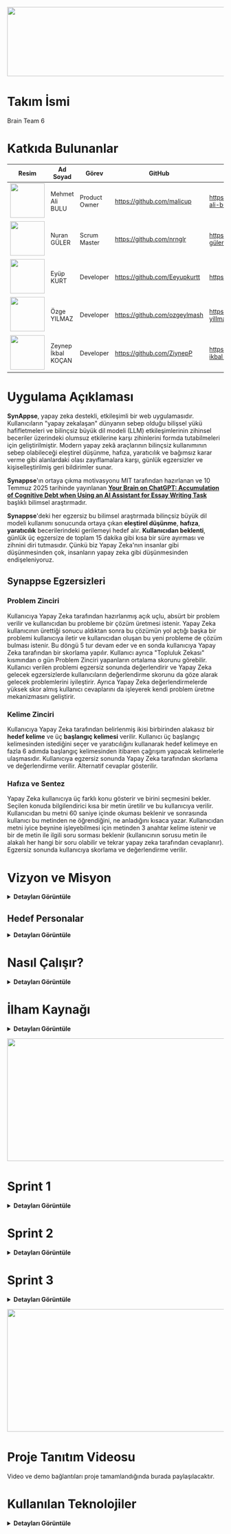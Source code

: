 
<p align="center">
 <img src="project_management/general/headers/logo.png" width="682" height="161"/> 
</p>

# Takım İsmi 

Brain Team 6

# Katkıda Bulunanlar

| Resim | Ad Soyad | Görev | GitHub | Linkedin |
| --- | --- | --- | --- | --- |
| <img src="project_management/general/devpics/mehmet.png" width="80" height="80"/> | Mehmet Ali BULU | Product Owner | https://github.com/malicup | https://www.linkedin.com/in/mehmet-ali-bulu-3b0869257/ |
| <img src="project_management/general/devpics/nuran.png" width="80" height="80"/> | Nuran GÜLER | Scrum Master | https://github.com/nrnglr | https://www.linkedin.com/in/nuran-güler-3439a0262/ |
| <img src="project_management/general/devpics/eyup.png" width="80" height="80"/> | Eyüp KURT | Developer | https://github.com/Eeyupkurtt | https://www.linkedin.com/in/eyupkurt/ |
| <img src="project_management/general/devpics/ozge.png" width="80" height="80"/> | Özge YILMAZ | Developer | https://github.com/ozgeylmash | https://www.linkedin.com/in/ozge-yillmaz/ |
| <img src="project_management/general/devpics/zeynep.png" width="80" height="80"/> | Zeynep İkbal KOÇAN | Developer | https://github.com/ZiynepP | https://www.linkedin.com/in/zeynep-ikbal-ko%C3%A7an-849b4a199/ |

# Uygulama Açıklaması

**SynAppse**, yapay zeka destekli, etkileşimli bir web uygulamasıdır. Kullanıcıların "yapay zekalaşan" dünyanın sebep olduğu bilişsel yükü hafifletmeleri ve bilinçsiz büyük dil modeli (LLM) etkileşimlerinin zihinsel beceriler üzerindeki olumsuz etkilerine karşı zihinlerini formda tutabilmeleri için geliştirilmiştir. Modern yapay zekâ araçlarının bilinçsiz kullanımının sebep olabileceği eleştirel düşünme, hafıza, yaratıcılık ve bağımsız karar verme gibi alanlardaki olası zayıflamalara karşı, günlük egzersizler ve kişiselleştirilmiş geri bildirimler sunar.

**Synappse**'ın ortaya çıkma motivasyonu MIT tarafından hazırlanan ve 10 Temmuz 2025 tarihinde yayınlanan [**Your Brain on ChatGPT: Accumulation of Cognitive Debt when Using an AI Assistant for Essay Writing Task**](https://arxiv.org/pdf/2506.08872) başlıklı bilimsel araştırmadır.

**Synappse**'deki her egzersiz bu bilimsel araştırmada bilinçsiz büyük dil modeli kullanımı sonucunda ortaya çıkan **eleştirel düşünme**, **hafıza**, **yaratıcılık** becerilerindeki gerilemeyi hedef alır. **Kullanıcıdan beklenti**, günlük üç egzersize de toplam 15 dakika gibi kısa bir süre ayırması ve zihnini diri tutmasıdır. Çünkü biz Yapay Zeka'nın insanlar gibi düşünmesinden çok, insanların yapay zeka gibi düşünmesinden endişeleniyoruz.

## Synappse Egzersizleri

### Problem Zinciri
Kullanıcıya Yapay Zeka tarafından hazırlanmış açık uçlu, absürt bir problem verilir ve kullanıcıdan bu probleme bir çözüm üretmesi istenir. Yapay Zeka kullanıcının ürettiği sonucu aldıktan sonra bu çözümün yol açtığı başka bir problemi kullanıcıya iletir ve kullanıcıdan oluşan bu yeni probleme de çözüm bulması istenir. Bu döngü 5 tur devam eder ve en sonda kullanıcıya Yapay Zeka tarafından bir skorlama yapılır. Kullanıcı ayrıca "Topluluk Zekası" kısmından o gün Problem Zinciri yapanların ortalama skorunu görebilir. Kullanıcı verilen problemi egzersiz sonunda değerlendirir ve Yapay Zeka gelecek egzersizlerde kullanıcıların değerlendirme skorunu da göze alarak gelecek problemlerini iyileştirir. Ayrıca Yapay Zeka değerlendirmelerde yüksek skor almış kullanıcı cevaplarını da işleyerek kendi problem üretme mekanizmasını geliştirir.

### Kelime Zinciri
Kullanıcıya Yapay Zeka tarafından belirlenmiş ikisi birbirinden alakasız bir **hedef kelime** ve üç **başlangıç kelimesi** verilir. Kullanıcı üç başlangıç kelimesinden istediğini seçer ve yaratıcılığını kullanarak hedef kelimeye en fazla 6 adımda başlangıç kelimesinden itibaren çağrışım yapacak kelimelerle ulaşmasıdır. Kullanıcıya egzersiz sonunda Yapay Zeka tarafından skorlama ve değerlendirme verilir. Alternatif cevaplar gösterilir.

### Hafıza ve Sentez
Yapay Zeka kullanıcıya üç farklı konu gösterir ve birini seçmesini bekler. Seçilen konuda bilgilendirici kısa bir metin üretilir ve bu kullanıcıya verilir. Kullanıcıdan bu metni 60 saniye içinde okuması beklenir ve sonrasında kullanıcı bu metinden ne öğrendiğini, ne anladığını kısaca yazar. Kullanıcıdan metni iyice beynine işleyebilmesi için metinden 3 anahtar kelime istenir ve bir de metin ile ilgili soru sorması beklenir (kullanıcının sorusu metin ile alakalı her hangi bir soru olabilir ve tekrar yapay zeka tarafından cevaplanır). Egzersiz sonunda kullanıcıya skorlama ve değerlendirme verilir.

# Vizyon ve Misyon

<details>
  <summary><strong>Detayları Görüntüle</strong></summary>

### Vizyon  
Yapay zeka çağında insan zihnini pasif bir kullanıcı olmaktan çıkarıp aktif bir üreticiye dönüştüren; bunu günlük bir alışkanlık haline getiren, bilişsel yetileri koruyan, geliştiren ve bireyin entelektüel bağımsızlığını sürdürülebilir kılan birinci öncelikli dijital zihin sağlığı platformu olmak.

### Misyon
Üretken yapay zekanın günlük yaşamdaki yaygın kullanımıyla ortaya çıkan “bilişsel borçlanma” riskine karşı, bilimsel temellere dayanan, hedef odaklı ve etkileşimli zihinsel egzersizlerle mücadele etmek. Kullanıcının eleştirel düşünme, hafıza, yaratıcılık ve karar verme gibi temel bilişsel yetilerini her gün küçük adımlarla, ama kalıcı biçimde güçlendirmek.

</details>

##  Hedef Personalar

<details>
  <summary><strong>Detayları Görüntüle</strong></summary>

###  Dijital Çağın Çocukları (Örn: İlkokul/Ortaokul Çağı)

**Meslek/Durum**: İlkokul veya ortaokul öğrencileri.

**Motivasyon**: Öğrenmeyi eğlenceli hale getirmek, okul derslerinde daha başarılı olmak ve dijital araçları bilinçli kullanma alışkanlığı edinmek. Ebeveynleri, çocuklarının teknoloji bağımlılığının zihinsel becerilerini olumsuz etkilemesinden endişe duyuyor olabilir.

**Acı Noktaları**: Kolay bilgiye ulaşımın getirdiği ezbercilik, okuduğunu anlama ve yorumlamada zorlanma, dikkat dağınıklığı, yaratıcı oyun ve düşünme süreçlerinde azalma. Okul ödevlerinde veya günlük hayatta kendi başlarına çözüm üretmek yerine hemen internete veya yapay zekaya yönelme eğilimi.

**Synappse'den Beklentisi**: Eğlenceli ve oyunlaştırılmış mini egzersizler aracılığıyla problem çözme, hafıza ve yaratıcılık becerilerini geliştirmek. Günlük rutinlerine kolayca entegre edilebilecek, kısa ve dikkat çekici aktivitelerle zihinsel çevikliklerini artırmak. Ebeveynler için ise çocuklarının zihinsel gelişimini destekleyen, güvenli ve eğitici bir alternatif sunması. Kolay modun varlığı sayesinde, çocukların sıkılmadan ve zorlanmadan katılabilecekleri bir deneyim.

### Yaratıcı Profesyonel (Örn: Dijital Pazarlamacı, Yazılımcı vb.)

**Meslek**: İçerik üreticisi, pazarlama uzmanı, yazılımcı, tasarımcı, araştırmacı.

**Motivasyon**: İşlerinde özgün ve taze fikirler üretme yeteneğini korumak. YZ'nin sunduğu hazır çözümlerin kendi yaratıcı kıvılcımlarını sönümlemesinden endişe duyuyorlar. Günlük yoğun tempoda zihinlerini aktif tutacak pratik yollar arıyorlar.

**Acı Noktaları**: Yaratıcılık tıkanıklığı, rutin işlerde zihinsel yorgunluk, yeni fikirler üretmekte hissedilen pasiflik. YZ'ye olan bağımlılığın uzun vadede kendi özgün düşünce süreçlerini köreltebileceği endişesi.

**Synappse'den Beklentisi**: Güne başlarken veya gün içinde kısa molalarda zihinlerini canlandıracak, yaratıcı düşünme modunu tetikleyecek mini egzersizler. Küçük zorluklarla beyinlerini zinde tutarak, yaratıcı esnekliklerini sürdürme ve ani fikirler üretme kapasitelerini destekleme.

###  Odaklanma Arayan Öğrenci (Örn: Üniversite Öğrencisi, Uzaktan Eğitim Alan)  

**Meslek**: Üniversite öğrencisi, uzaktan eğitim öğrencisi, sınavlara hazırlanan.

**Motivasyon**: Bilgiyi daha iyi akılda tutmak, okuduklarını ve öğrendiklerini derinlemesine anlamak. YZ'nin özet çıkarma gibi kolaylıklarının, aslında bilgiyi işleme ve hatırlama süreçlerini yüzeyselleştirdiğini fark etmiş olabilirler. Odaklanma sorunları ve bilgiye yüzeysel yaklaşım konusunda endişeliler.

**Acı Noktaları**: Uzun süreli odaklanma zorluğu, okuduklarını kısa sürede unutma, bilgiyi kendi cümleleriyle yorumlamakta veya sentezlemekte zorlanma. Sınavlar ve projelerde YZ'ye aşırı güvenme sonucu kendi öğrenme kaslarının zayıfladığını hissetme.

**Synappse'den Beklentisi**: Hafızayı güçlendirmeye yönelik kısa, etkileşimli alıştırmalar. Bilgiyi daha iyi içselleştirmelerine yardımcı olacak, eleştirel okuma ve analiz becerilerini nazikçe geliştirecek günlük görevler. Öğrenme süreçlerindeki küçük aksaklıkları gidermek için pratik bir destek.



###  Bilinçli Teknoloji Kullanıcısı (Örn: Farkediyorum, Gelişiyorum)

**Meslek**: Çeşitli (yönetici, ebeveyn, serbest çalışan)

**Motivasyon**: Dijital araçların ve YZ'nin getirdiği kolaylıkların kendi bağımsız düşünme ve karar verme süreçlerini nasıl etkilediğini merak eden, bu konuda bilinçli adımlar atmak isteyen kişiler. Zihinsel keskinliklerini korumak ve "dijital beynimi tembelleştiriyor mu?" sorusuna yanıt arıyorlar.

**Acı Noktaları**: Günlük kararlarda dahi YZ'ye veya internete başvurma alışkanlığı, kendi başına çözüm üretme cesaretinde azalma hissi. Zihinsel "otomatik pilot" modundan çıkma ihtiyacı. Odaklanma süresinin kısalması.

**Synappse'den Beklentisi**: Günlük rutinlerine kolayca entegre edebilecekleri, zihinsel çevikliklerini artıracak ve bağımsız karar verme kaslarını nazikçe çalıştıracak kısa egzersizler. YZ'nin olası olumsuz etkilerine karşı küçük bir zihinsel antrenman niteliğinde bir uygulama.

</details>

#  Nasıl Çalışır?

<details>
  <summary><strong>Detayları Görüntüle</strong></summary>

1. **Giriş / Kayıt**  
   Kullanıcı e-posta veya sosyal giriş ile kayıt olur ya da giriş yapar.

2. **Egzersiz Seçimi**  
   Kullanıcı aşağıdaki egzersizlerden birni seçer ve beynini geliştirmee başlar:  

   - **Problem Zinciri:**  
    - Yapay Zeka absürt ve açık uçlu bir problem sunar.
    - Kullanıcı çözüm üretir → yeni bir problem doğar → tekrar çözüm üretir. (Toplam 5 tur)
    - Yapay Zeka, üretkenlik, tutarlılık ve özgünlük gibi ölçütlere göre skor verir.
    - Kullanıcı egzersizi değerlendirir (1-5 yıldız + yorum opsiyonu).
    -  “Topluluk Zekası” ekranında kendi skorunu ortalamayla karşılaştırır.

   - **Kelime Zinciri:**  
    -  Kullanıcıya 3 başlangıç kelimesi + 1 hedef kelime verilir.
    -  Başlangıç kelimesini seçer → 6 adıma kadar çağrışım zinciri kurar.
    -  Her adımda önceki kelimeye çağrışımsal olarak bağlı yeni kelime girilir.
    -  Egzersiz sonunda Yapay Zeka:
        1. Zincirin mantıksal akışını analiz eder.
        2. Yaratıcılık ve çağrışım puanı verir.
        3. Alternatif çözümler ve örnek zincirler gösterir.
        
   - **Hafıza ve Sentez:**  
    -  Kullanıcıya 3 konu başlığı sunulur (örneğin: “Yapay Zeka Tarihi”, “Bilinç ve Beyin”, “Eleştirel Düşünme Teorileri”).
    -  Seçilen konuda 1 dakikalık okunabilir bir metin verilir.
    -  60 saniye sayaç başlar.
    -  Süre dolunca:
      1. “Ne anladın?” kutucuğu çıkar → kısa özet yazılır.
      2. 3 anahtar kelime seçmesi istenir.
      3. Metne dair bir soru üretmesi istenir.
    -  Yapay Zeka:
      1. Cevapları analiz eder, skorlama yapar.
      2. Sorulan soruya yanıt verir.

3. **Günlük Özet & Gelişim**  
    - 3 egzersiz de tamamlanınca:
      1. “Bugünlük görev tamamlandı!” ekranı gösterilir.
      2. Günlük streak güncellenir (örnek: “8 gündür aralıksız egzersiz yapıyorsun!”).
      3. Kullanıcının tüm egzersizlerden aldığı skorlar özetlenir.
      4. Gelişim analizi sunulur (örnek: “Yaratıcılık puanın bu hafta %18 arttı”).

Bu yapı sayesinde **Synappse**, yalnızca bir beyin egzersizi aracı değil; **kişisel, bilimsel ve sürdürülebilir bir zihinsel gelişim platformudur.**

</details>

# İlham Kaynağı

<details>
  <summary><strong>Detayları Görüntüle</strong></summary>

Projemiz, MIT Media Lab tarafından yürütülen **"Your Brain on ChatGPT: Accumulation of Cognitive Debt..."** başlıklı akademik çalışmanın bulgularını temel almaktadır. Bu çalışma, YZ asistanlarının kullanımının kısa vadede bilişsel yükü azaltsa da, uzun vadede ciddi bilişsel maliyetler yarattığını ortaya koymuştur. Biz bu temel sorunu **"Bilişsel Borçlanma"** olarak adlandırıyoruz.

### Bilişsel borçlanmanın temel belirtileri ve hedeflediğimiz problemler şunlardır:

1. **Eleştirel Düşünme ve Problem Çözme Becerilerinde Azalma:**  
YZ'nin sunduğu hazır, sentezlenmiş ve tekil cevaplar, beynin karmaşık sorunları analiz etme, farklı bakış açılarını değerlendirme, argümanlardaki hataları tespit etme ve özgün çözümler üretme yeteneğini zayıflatır.  

2. **Hafıza Zayıflığı ve Yüzeysel Öğrenme:**  
Bilgiyi araştırma, anlama ve kendi kelimelerimizle yeniden yapılandırma süreci, bilginin kalıcı hafızaya kaydedilmesini sağlar. YZ bu süreci atlayarak bilgiyi doğrudan sunduğunda, öğrenme ve hatırlama süreçleri yüzeyselleşir. Çalışma, YZ kullananların yazdıkları metinlerden dakikalar sonra bile alıntı yapamadığını göstermiştir.  

3. **Yaratıcılık ve Özgün Düşüncenin Körelmesi:**  
Çalışmanın EEG verileri, YZ kullanımının beynin yaratıcılıkla ilişkili sinirsel ağlarının daha az aktif olmasına neden olduğunu göstermektedir. YZ'nin genellikle en "olasılıklı" ve tahmin edilebilir çıktıları üretmesi, zamanla kalıpların dışında düşünme (divergent thinking) yeteneğimizi köreltebilir.  

4. **Bağımsız Karar Verme Yeteneğinde Gerileme:**  
Beynin planlama, organizasyon, izleme ve karar verme gibi yürütücü işlevlerle (executive functions) ilgili bölgeleri, YZ kullanımıyla daha az aktif hale gelir. Bu durum, gelecekte YZ olmadan bir görevi baştan sona planlama ve yönetme konusunda zorluklar yaşanmasına neden olabilir.

Kaynak: [Your Brain on ChatGPT: Accumulation of Cognitive Debt | MIT](https://arxiv.org/pdf/2506.08872v1)

</details>

<p align="center">
 <img src="project_management/general/headers/github_sprints.png" width="830" height="285"/> 
</p>

# Sprint 1
<details>
  <summary><strong>Detayları Görüntüle</strong></summary>

### Sprint Bilgileri
- Sprint Başlangıç Tarihi: 24.06.2025  
- Sprint Bitiş Tarihi: 06.07.2025  
- Sprint Süresi: 13 Gün 
- Takım: Brain Team 6  

---

### Sprint Review

**Sprint İçindeki Beklenen Puan Tamamlanması:**

- **Hedeflenen Puan:** *135 Puan*

**Puan Tamamlama Mantığı:**

- Toplamda **1000 puanlık** genel hedef belirlendi.
- **1. Sprint**: Fikir üretimi, planlama ve tasarım odaklı olduğu için **135 puan** hedeflendi ve tamamlandı.  
- **2. Sprint**: Kodlama, API entegrasyonu ve temel işlevlerin geliştirilmesi için **480 puan** hedeflenmektedir.  
- **3. Sprint**: Entegrasyon, test ve son düzeltmeler için **385 puanlık** bir hedef öngörülmektedir.

### Sprint Review Görselleri

<p align="center">
  <img src="project_management/sprint1_documents/Sprint_Board1.jpg" width="644" height="650"/>  
  <br><strong>Sprint Board 1 </strong>
</p>

<p align="center">
  <img src="project_management/sprint1_documents/Sprint_Board2.jpg" width="644" height="650"/>  
  <br><strong>Sprint Board (Devamı) </strong>
</p>

<p align="center">
  <img src="project_management/sprint1_documents/Burndown_Chart.jpg" width="644" height="650"/>  
  <br><strong>Burndown Chart</strong>
</p>

<p align="center">
  <img src="project_management/sprint1_documents/Home_Page.jpg" width="644" height="650"/>  
  <br><strong>Home Page</strong>
</p>

<p align="center">
  <img src="project_management/sprint1_documents/Login_Page.jpg" width="644" height="650"/>  
  <br><strong>Login Page</strong>
</p>

---

### Daily Scrum

**Sprint 1 Günlük İş Takibi**

| Gün | Tarih       | Yapılan İşler                                                   | Tamamlanan Görev(ler)                                               | Puan |
|-----|-------------|------------------------------------------------------------------|----------------------------------------------------------------------|------|
| 1   | 24.06.2025  | Sprint başlatıldı, proje konsepti oluşturuldu                   | Proje konsepti belirleme                                            | 15   |
| 2   | 25.06.2025  | Ana fikir netleştirildi, problem tanımı yazıldı                 | Proje fikrinin oluşturulması                                        | 15   |
| 3   | 26.06.2025  | Rol dağılımları yapıldı, görev paylaşımı netleşti               | Takım içi görev ve rol dağılımı                                     | 15   |
| 4   | 27.06.2025  | Uygulama özelleştirildi, teknik araştırmalara başlandı          | Uygulama fikrinin özelleştirilmesi + Teknik araştırma (kısmen)     | 10   |
| 5   | 28.06.2025  | Teknik araştırma tamamlandı                                     | Teknik araştırmaların tamamı                                       | 10   |
| 6   | 29.06.2025  | Logo çizildi, GitHub yapısı oluşturuldu                         | Logo tasarımı + README & GitHub yapısı                             | 10   |
| 7   | 30.06.2025  | Dokümantasyon taslağı hazırlandı                                | Taslak dokümantasyon                                               | 10   |
| 8   | 01.07.2025  | Backend API bağlantısı taslaklandı                              | API bağlantısı backend taslakları                                  | 5    |
| 9   | 02.07.2025  | Login sayfası Figma’da tasarlandı                               | Login sayfası tasarımı                                             | 5    |
| 10  | 03.07.2025  | Header tasarımı tamamlandı                                      | Web sayfası header tasarımı                                        | 5    |
| 11  | 04.07.2025  | Burndown chart çizildi, sprint dokümantasyonu yapıldı           | Chart + Sprint 1 dökümanı                                          | 10   |
| 12  | 05.07.2025  | Landing page tasarımı başlatıldı                                | Landing page tasarımına başlanması                                 | 5    |
| 13  | 06.07.2025  | Feature listesi çıkarıldı, sprint sonlandırıldı                 | Feature listesi (in progress)                                      | 5    |

**Toplam Puan:** 135

<p align="center">
  <img src="project_management/sprint1_documents/WhatsApp_Chat1.jpg" width="644" height="650"/>  
  <br><strong>WhatsApp Chat</strong>
</p>

<p align="center">
  <img src="project_management/sprint1_documents/WhatsApp_Chat2.jpg" width="644" height="650"/>  
  <br><strong>WhatsApp Chat</strong>
</p>

- UI tasarımlarında Figma kullanılmasına karar verildi.
- Proje yönetim aracı olarak Miro kullanılmasına karar verildi.
- Günlük scrum toplantıları, takımın müsaitlik durumuna göre WhatsApp ve Google Meets üzerinden gerçekleştirildi.
- Giriş sistemi için E-posta kullanılmasına karar verildi.

---

### Sprint Retrospektive

**Neler iyi gitti?**

• Takım içi iletişim güçlüydü: Fikir alışverişleri hızlı ve verimliydi, herkes birbirine destek oldu.  
• Roller netti, görev dağılımı oturdu: Herkes kendi sorumluluk alanını biliyordu ve bu, işlerin düzenli ilerlemesini sağladı.  
• Teknik araştırma süreci çok verimli geçti: Django, yapay zeka entegrasyonu ve frontend teknolojileri hakkında önemli bilgiler edindik, bu da sonraki adımlar için sağlam bir temel oluşturdu.

**Neler geliştirilmeli?**

• **Yapay Zeka Egzersizlerinin Kalitesi ve Çeşitliliği:** Belirlenen 4 zihinsel problem ile uyum daha iyi analiz edilmeli.  
• **Kullanıcı Geri Bildirim Mekanizması:** Geri bildirim toplayacak mekanizmalar entegre edilmeli.  
• **Frontend Kullanıcı Deneyimi (UX):** Web uyumluluk ve sezgisel arayüz gözden geçirilmeli.  
• **Hata Ayıklama ve Test Süreçleri:** Yapay zekâ ile backend etkileşimleri için sistematik test yapısı kurulmalı.  
• **Teknik Borç Yönetimi:** Kod tekrarları azaltılmalı, kod açıklamaları ve yorumlar düzenli hâle getirilmeli.

**Bir sonraki sprintte:**

• Zaman yönetimi iyileştirilecek, tahminler daha gerçekçi yapılacak.  
• MVP için her zihinsel problem alanına ait 2 egzersiz tamamlanacak.  
• Kullanıcı geri bildirim sistemi entegre edilecek.

</details>

# Sprint 2

<details>
  <summary><strong>Detayları Görüntüle</strong></summary>

### Sprint 2 Bilgileri
- Sprint Başlangıç Tarihi: 08.07.2025  
- Sprint Bitiş Tarihi: 20.07.2025  
- Sprint Süresi: 12 Gün 
- Takım: Brain Team 6

  Puan Tamamlama Mantığı:
  **2. Sprint**: Kodlama, API entegrasyonu ve temel işlevlerin geliştirilmesi için **480 puan** hedeflenmektedir.

  

### Sprint 2 Review Görselleri

<p align="center">
  <img src="project_management/sprint2_documents/sprint2_Board-1.jpeg" width="644" height="650"/>  
  <br><strong>Sprint Board 2.1 </strong>
</p>

<p align="center">
  <img src="project_management/sprint2_documents/sprint2_Board-2.jpeg" width="644" height="650"/>  
  <br><strong>Sprint Board 2.2 </strong>
</p>

<p align="center">
  <img src="project_management/sprint2_documents/Burndown_Chart2.jpeg" width="644" height="650"/>  
  <br><strong>Burndown Chart</strong>
</p>

<p align="center">
  <img src="project_management/sprint2_documents/Home_Page2.jpeg" width="644" height="750"/>  
  <br><strong>Landing Page</strong>
</p>

<p align="center">
  <img src="project_management/sprint2_documents/demo1.gif" width="644" height="650"/>  
  <br><strong>Landing Page GIF</strong>
</p>

<p align="center">
  <img src="project_management/sprint2_documents/demo2.gif" width="644" height="650"/>  
  <br><strong>Egzersiz Seçim Sayfası</strong>
</p>

<p align="center">
  <img src="project_management/sprint2_documents/Temporal_Lob.jpeg" width="644" height="650"/>  
  <br><strong>Yaratıcılık Egzerzisi Demo</strong>
</p>

<p align="center">
  <img src="project_management/sprint2_documents/Temporal_Lob2.jpeg" width="644" height="650"/>  
  <br><strong>Yaratıcılık Egzersizi Paneli demo</strong>
</p>

<p align="center">
  <img src="project_management/sprint2_documents/Lob_cıkt.jpeg" width="644" height="650"/>  
  <br><strong>Egzersiz Sonrası AI Feedback Demo</strong>
</p>

<p align="center">
  <img src="project_management/sprint2_documents/WhatsApp_chat3.jpeg" width="644" height="650"/>  
  <br><strong>Yapılan Görüşmeler</strong>
</p>
---

**Sprint 2 Günlük İş Takibi**

| Gün | Tarih       | Yapılan İşler                                                   | Tamamlanan Görev(ler)                                               | Puan |
|-----|-------------|------------------------------------------------------------------|----------------------------------------------------------------------|------|
| 1   | 07.07.2025  | Landing page Figma tasarımına başlandı ve ilk taslaklar oluşturuldu | -                                                                   | 10   |
| 2   | 08.07.2025  | Tasarım ilerletildi, landing page frontend kodlamasına geçildi  | -                                                                   | 20   |
| 3   | 09.07.2025  | Landing page kodlama devam etti, egzersiz sayfası tasarımı başlatıldı | -                                                               | 20   |
| 4   | 10.07.2025  | Egzersiz sayfası tasarımı tamamlandı, kodlamaya geçildi         | Landing page tasarımı + kodlama                                    | 30   |
| 5   | 11.07.2025  | Egzersiz sayfası kodlaması yapıldı, login/sign up sayfaları tasarlandı | Egzersiz sayfası tasarımı + kodlama                           | 30   |
| 6   | 12.07.2025  | Login/sign up frontend kodlama ve Django bağlantısı sağlandı    | Login & Sign up kodlama + backend bağlantısı                       | 30   |
| 7   | 13.07.2025  | AI destekli lob simülasyonu başlatıldı, temel işlevler oluşturuldu | AI destekli lob simülasyon taslağı                               | 30   |
| 8   | 14.07.2025  | AI destekli lob soruları backend'e bağlandı ve test edildi      | Backend bağlantısı + test                                          | 40   |
| 9   | 15.07.2025  | Frontal lob testleri yapıldı, GitHub branch yapısı kuruldu      | Frontal lob testi + GitHub branch yapısı                          | 40   |
| 10  | 16.07.2025  | Yapay zeka modeli araştırması yapıldı, frontal lob geliştirildi | Proje uyumluluğu araştırması + frontal lob geliştirme             | 40   |
| 11  | 17.07.2025  | Oksipital ve parietal loblar geliştirildi                       | Oksipital + parietal lob                                          | 40   |
| 12  | 18.07.2025  | Temporal lob geliştirildi, son testler yapıldı                  | Temporal lob                                                       | 30   |
| 13  | 19.07.2025  | Son kontroller ve eksik işler tamamlandı                        | Kalan küçük görevler                                              | 30   |
| 14  | 20.07.2025  | Sprint 2 raporu ve dokümantasyonu hazırlandı                    | Sprint kapanışı + raporlama                                       | 10   |

**Toplam Puan:** 400

### Sprint Retrospektive

**Neler iyi gitti?**

• Planlanan her gün Google Meet'de buluşuldu, asla aksama olmadı.  
• Takım üyelerinin meşguliyetlerine göre görev dağılımı iyi yapıldı, herkes görevini yerine getirdi.
• Proje geliştirme aşamasında kullanılan teknolojileri daha önce kullanmayan takım arkadaşlarının öğrenme süreci iyi geçti, hızlı bir şekilde adapte oldular.

**Neler geliştirilmeli?**

• **Yapay Zeka'dan Alınan Geri Dönüşler:** Promptlar üzerine daha fazla düşünülmeli ve iyi bir fine tuning yapılmalı.  
• **Geliştirme Hızı:** Sprint 3'e girerken geliştirme hızı en üst seviyeye çıkarılmalı.  
• **Geliştirme Planlaması** Projenin kalan geliştirme kısımları iyi bir şekilde adımlara bölünmeli ve planlanmalı.   
• **Teknik Borç Yönetimi:** Kod satırları düzenlemeli ve clean code prosedürlerinin uygulandığından emin olunmalı.

**Bir sonraki sprintte:**

• Ekip görevlendirilmesi çok net yapılacak.  
• Lob isimlendirilmesinden vazgeçilip, egzersiz isimlendirilmesine geçilecek.  
• Yapay zekadan alınan yanıtların iyileştirilmesi için detaylı araştırmalar yapılacak.
• Backend ve Frontend birleştirilecek.


</details>

# Sprint 3

<details>
  <summary><strong>Detayları Görüntüle</strong></summary>
 
### Sprint Bilgileri
- Sprint Başlangıç Tarihi: 20.07.2025  
- Sprint Bitiş Tarihi: 03.08.2025  
- Sprint Süresi: 14 Gün 
- Takım: Brain Team 6  

---

### Sprint Review

**Sprint İçindeki Beklenen Puan Tamamlanması:**

- **Hedeflenen Puan:** *385 Puan*
- **3. Sprint**: Entegrasyon, test ve son düzeltmeler için **385 puanlık** bir hedef öngörülmektedir.

### Sprint Review Görselleri

<p align="center">
  <img src="project_management/sprint3_documents/Sprint3_Board.jpg" width="644" height="650"/>  
  <br><strong>Sprint Board 1 </strong>
</p>

<p align="center">
  <img src="project_management/sprint3_documents/burndown_chart.jpg" width="644" height="650"/> 
  <br><strong>Burndown Chart</strong>
</p>

<p align="center">
  <img src="project_management/sprint3_documents/giris_yap.png" width="644" height="650"/>  
  <br><strong>Giriş Yap Ekranı</strong>
</p>

<p align="center">
  <img src="project_management/sprint3_documents/kayıt_ol.png" width="644" height="650"/>  
  <br><strong>Kayıt Ol Ekranı</strong>
</p>

<p align="center">
  <img src="project_management/sprint3_documents/problem_zinciri.png" width="644" height="650"/>  
  <br><strong>Problem Zinciri Egzersiz Sayfası</strong>
</p>

<p align="center">
  <img src="project_management/sprint3_documents/kelime_koprusu.png" width="644" height="650"/>  
  <br><strong>Kelime Köprüsü Egzersiz Sayfası</strong>
</p>

<p align="center">
  <img src="project_management/sprint3_documents/hafiza_sentez.png" width="644" height="650"/>  
  <br><strong>Hafıza ve Sentez Egzersiz Sayfası</strong>
</p>

---

### Daily Scrum

**Sprint 3 Günlük İş Takibi**

| Gün | Tarih       | Yapılan İşler                                                   | Tamamlanan Görev(ler)                                               | Puan |
|-----|-------------|------------------------------------------------------------------|----------------------------------------------------------------------|------|
| 1   | 21.07.2025  | Sosyal medya hesapları açıldı, geri bildirim formu hazırlandı   | Görev 1-2 | 20   |
| 2   | 22.07.2025  | Egzersiz sistemi güncellemesi başlatıldı                        | Görev 3 (başlangıç) | 10  |
| 3   | 23.07.2025  | Egzersiz sistemi UI tasarımı ve frontend tasarımı başlatıldı    | Görev 5-6 (başlangıç) | 30   |
| 4   | 24.07.2025  | Egzersiz sistemleri tamamlandı                                  | Görev 4 | 50   |
| 5   | 25.07.2025  | Egzersiz UI tasarımı tamamlandı, frontend tasarımı ilerletildi  | Görev 5-6 (devam) | 20   |
| 6   | 26.07.2025  | Backend ve frontend bağlantısı başlatıldı, commit yapıldı       | Görev 7-8 | 30   |
| 7   | 27.07.2025  | Profil sayfası UI tasarımına başlandı                           | Görev 9 (başlangıç) | 10   |
| 8   | 28.08.2025  | Profil sayfası frontend kodlaması başlatıldı, commit yapıldı    | Görev 10 | 15   |
| 9   | 29.08.2025  | Profil sayfası ek özellikleri (rozet sistemi) tasarlandı        | Görev 11 (başlangıç) | 10   |
| 10  | 30.08.2025  | Auth sistemi kuruldu, rozet sistemi tamamlandı                  | Görev 11-12 | 30   |
| 11  | 31.08.2025  | Fine tuning sorunları üzerinde çalışıldı                        | Görev 13 (başlangıç) | 5   |
| 12  | 01.08.2025  | Fine tuning sorunları tamamlandı, son testler yapıldı           | Görev 13 bitiş | 15   |
| 13  | 02.08.2025  | Sprint dokümantasyonu hazırlandı                                | Sprint 3 kapanış | 10   |
| 14  | 03.08.2025  | Final kontrol ve rapor sunumu yapıldı                           | Kalan işler kapandı | 10    |

**Toplam Puan:** 385

---

### Sprint Retrospektive

**Neler iyi gitti?**

• Burndown grafiği neredeyse planlanan ideal eğriyle aynı ilerledi, sprint boyunca büyük gecikme yaşanmadı.
• Takım iletişimi güçlüydü; görev dağılımları net yapıldı, herkes kendi sorumluluğunu zamanında yerine getirdi.  
• Frontend ve backend tamamen entegre edildi; proje ana işlevleriyle kullanılabilir hale geldi.
• Önceki sprintlerde öğrenilen teknolojiler (Django, AI entegrasyonu, UI tasarımı) bu sprintte çok daha verimli kullanıldı.

**Neler Geliştirilmeli?**

• Fine tuning süreci beklenenden uzun sürdü; AI yanıtlarını optimize etmek için daha erken başlanmalıydı.
• Tasarım ve frontend aynı anda ilerlerken merge çatışmaları yaşandı; sonraki projelerde bu süreçler sıraya konmalı.
• Profil sayfası ek özellikleri (rozet, AI feedback) planın sonuna bırakıldığı için aceleyle tamamlandı, daha iyi önceliklendirilebilirdi.

**Sonuç / Genel Değerlendirme**

• Sprint hedefleri başarıyla tamamlandı ve proje bitiş kriterleri karşılandı.
• Ana modüller (egzersiz sistemi, kullanıcı yönetimi, profil özellikleri, AI entegrasyonu) çalışır durumda.
• Projenin teslimi için son kontroller ve dokümantasyon tamamlandı.

**Öneriler (Gelecek Kullanım ve Bakım için)**

• AI modelinin çıktıları düzenli aralıklarla test edilmeli, prompt ayarlamaları periyodik yapılmalı.
• Kullanıcı geri bildirim formlarından gelen veriler analiz edilerek sonraki versiyonlar planlanmalı.

</details>

<p align="center">
 <img src="project_management/general/headers/github_footer.png" width="830" height="285"/> 
</p>

# Proje Tanıtım Videosu  
Video ve demo bağlantıları proje tamamlandığında burada paylaşılacaktır.

# Kullanılan Teknolojiler  
<details>
  <summary><strong>Detayları Görüntüle</strong></summary>

| **Katman**        | **Teknoloji**                               |
|-------------------|--------------------------------------------|
| **Frontend**      | HTML, Tailwind CSS, |
| **Backend**       | Python, Django  |
| **API / Yapay Zekâ** | Gemini API |
| **Veritabanı**    | SQLite, Supabase |

</details>